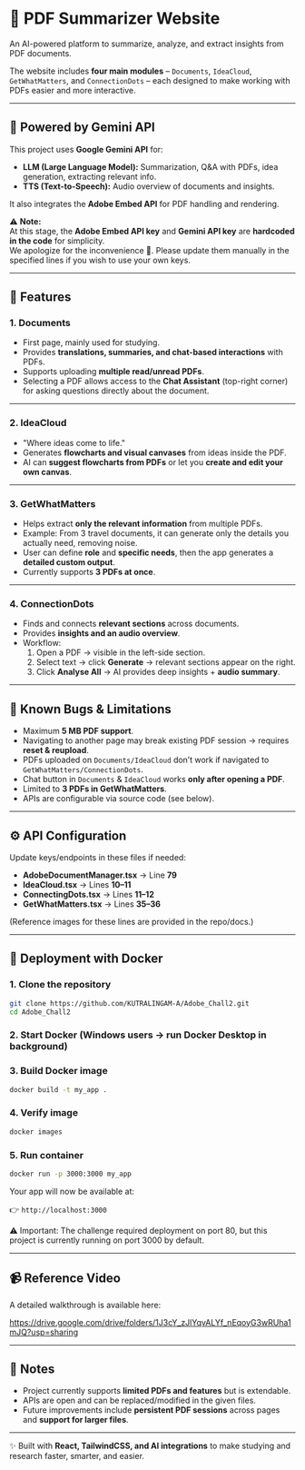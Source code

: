 # 📄 PDF Summarizer Website

An AI-powered platform to summarize, analyze, and extract insights from PDF documents.

The website includes **four main modules** – `Documents`, `IdeaCloud`, `GetWhatMatters`, and `ConnectionDots` – each designed to make working with PDFs easier and more interactive.

---

## 🤖 Powered by Gemini API
This project uses **Google Gemini API** for:
- **LLM (Large Language Model):** Summarization, Q&A with PDFs, idea generation, extracting relevant info.
- **TTS (Text-to-Speech):** Audio overview of documents and insights.

It also integrates the **Adobe Embed API** for PDF handling and rendering.

⚠️ **Note:**  
At this stage, the **Adobe Embed API key** and **Gemini API key** are **hardcoded in the code** for simplicity.  
We apologize for the inconvenience 🙏. Please update them manually in the specified lines if you wish to use your own keys.  

---

## 🚀 Features

### 1. **Documents**

- First page, mainly used for studying.
- Provides **translations, summaries, and chat-based interactions** with PDFs.
- Supports uploading **multiple read/unread PDFs**.
- Selecting a PDF allows access to the **Chat Assistant** (top-right corner) for asking questions directly about the document.

---

### 2. **IdeaCloud**

- "Where ideas come to life."
- Generates **flowcharts and visual canvases** from ideas inside the PDF.
- AI can **suggest flowcharts from PDFs** or let you **create and edit your own canvas**.

---

### 3. **GetWhatMatters**

- Helps extract **only the relevant information** from multiple PDFs.
- Example: From 3 travel documents, it can generate only the details you actually need, removing noise.
- User can define **role** and **specific needs**, then the app generates a **detailed custom output**.
- Currently supports **3 PDFs at once**.

---

### 4. **ConnectionDots**

- Finds and connects **relevant sections** across documents.
- Provides **insights and an audio overview**.
- Workflow:
    1. Open a PDF → visible in the left-side section.
    2. Select text → click **Generate** → relevant sections appear on the right.
    3. Click **Analyse All** → AI provides deep insights + **audio summary**.

---

## 🐞 Known Bugs & Limitations

- Maximum **5 MB PDF support**.
- Navigating to another page may break existing PDF session → requires **reset & reupload**.
- PDFs uploaded on `Documents/IdeaCloud` don’t work if navigated to `GetWhatMatters/ConnectionDots`.
- Chat button in `Documents` & `IdeaCloud` works **only after opening a PDF**.
- Limited to **3 PDFs in GetWhatMatters**.
- APIs are configurable via source code (see below).

---

## ⚙️ API Configuration
Update keys/endpoints in these files if needed:

- **AdobeDocumentManager.tsx** → Line **79**  
- **IdeaCloud.tsx** → Lines **10–11**  
- **ConnectingDots.tsx** → Lines **11–12**  
- **GetWhatMatters.tsx** → Lines **35–36**

(Reference images for these lines are provided in the repo/docs.)

---

## 🐳 Deployment with Docker

### 1. Clone the repository

```bash
git clone https://github.com/KUTRALINGAM-A/Adobe_Chall2.git
cd Adobe_Chall2
```

### 2. Start Docker (Windows users → run Docker Desktop in background)

### 3. Build Docker image

```bash
docker build -t my_app .
```

### 4. Verify image

```bash
docker images
```

### 5. Run container

```bash
docker run -p 3000:3000 my_app
```

Your app will now be available at:

👉 `http://localhost:3000`

⚠️ Important:
The challenge required deployment on port 80, but this project is currently running on port 3000 by default.

---

## 📹 Reference Video

A detailed walkthrough is available here:

https://drive.google.com/drive/folders/1J3cY_zJlYqvALYf_nEqoyG3wRUha1mJQ?usp=sharing

---

## 📌 Notes

- Project currently supports **limited PDFs and features** but is extendable.
- APIs are open and can be replaced/modified in the given files.
- Future improvements include **persistent PDF sessions** across pages and **support for larger files**.

---

✨ Built with **React, TailwindCSS, and AI integrations** to make studying and research faster, smarter, and easier.
